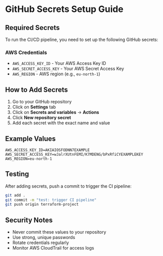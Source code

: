 # GitHub Secrets Setup Guide

## Required Secrets

To run the CI/CD pipeline, you need to set up the following GitHub secrets:

### AWS Credentials
- `AWS_ACCESS_KEY_ID` - Your AWS Access Key ID
- `AWS_SECRET_ACCESS_KEY` - Your AWS Secret Access Key  
- `AWS_REGION` - AWS region (e.g., `eu-north-1`)

## How to Add Secrets

1. Go to your GitHub repository
2. Click on **Settings** tab
3. Click on **Secrets and variables** → **Actions**
4. Click **New repository secret**
5. Add each secret with the exact name and value

## Example Values

```
AWS_ACCESS_KEY_ID=AKIAIOSFODNN7EXAMPLE
AWS_SECRET_ACCESS_KEY=wJalrXUtnFEMI/K7MDENG/bPxRfiCYEXAMPLEKEY
AWS_REGION=eu-north-1
```

## Testing

After adding secrets, push a commit to trigger the CI pipeline:

```bash
git add .
git commit -m "test: trigger CI pipeline"
git push origin terraform-project
```

## Security Notes

- Never commit these values to your repository
- Use strong, unique passwords
- Rotate credentials regularly
- Monitor AWS CloudTrail for access logs
